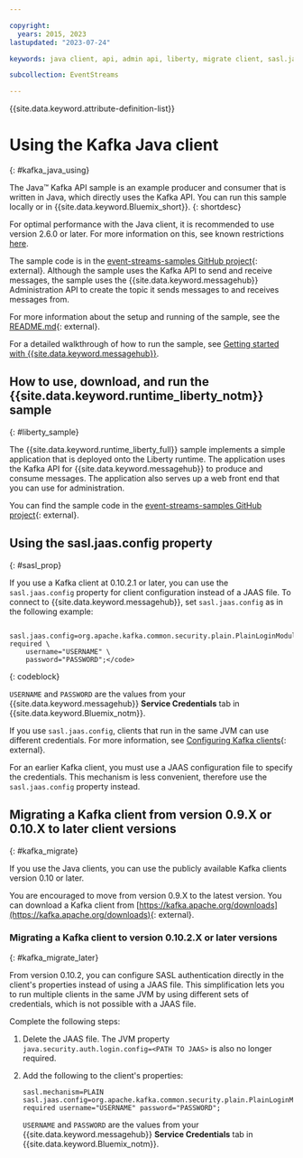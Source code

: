 ```yaml
---

copyright:
  years: 2015, 2023
lastupdated: "2023-07-24"

keywords: java client, api, admin api, liberty, migrate client, sasl.jaas.config property

subcollection: EventStreams

---
```


{{site.data.keyword.attribute-definition-list}}

# Using the Kafka Java client
{: #kafka_java_using}

The Java&trade; Kafka API sample is an example producer and consumer that is written in Java, which directly uses the Kafka API. You can run this sample locally or in {{site.data.keyword.Bluemix_short}}.
{: shortdesc}

For optimal performance with the Java client, it is recommended to use version 2.6.0 or later. For more information on this, see known restrictions [here](https://cloud.ibm.com/docs/EventStreams?topic=EventStreams-restrictions#calls_timeout_problem).

The sample code is in the [event-streams-samples GitHub project](https://github.com/ibm-messaging/event-streams-samples/tree/master/kafka-java-console-sample){: external}. Although the sample uses the Kafka API to send and receive messages, the sample uses the {{site.data.keyword.messagehub}} Administration API to create the topic it sends messages to and receives messages from.

For more information about the setup and running of the sample, see the [README.md](https://github.com/ibm-messaging/event-streams-samples/tree/master/kafka-java-console-sample){: external}.

For a detailed walkthrough of how to run the sample, see [Getting started with {{site.data.keyword.messagehub}}](/docs/EventStreams?topic=EventStreams-getting-started#getting_started_steps).

## How to use, download, and run the {{site.data.keyword.runtime_liberty_notm}} sample
{: #liberty_sample}

The {{site.data.keyword.runtime_liberty_full}} sample implements a simple application that is deployed onto the Liberty runtime. The application uses the Kafka API for {{site.data.keyword.messagehub}} to produce and consume messages. The application also serves up a web front end that you can use for administration.

You can find the sample code in the [event-streams-samples GitHub project](https://github.com/ibm-messaging/event-streams-samples/tree/master/kafka-java-liberty-sample){: external}.

## Using the sasl.jaas.config property
{: #sasl_prop}

If you use a Kafka client at 0.10.2.1 or later, you can use the `sasl.jaas.config` property for client configuration instead of a JAAS file. To connect to {{site.data.keyword.messagehub}}, set `sasl.jaas.config` as in the following example:

```config
    sasl.jaas.config=org.apache.kafka.common.security.plain.PlainLoginModule required \
    username="USERNAME" \
    password="PASSWORD";</code>
```
{: codeblock}

`USERNAME` and `PASSWORD` are the values from your {{site.data.keyword.messagehub}} **Service Credentials** tab in {{site.data.keyword.Bluemix_notm}}.

If you use `sasl.jaas.config`, clients that run in the same JVM can use different credentials. For more information, see [Configuring Kafka clients](http://kafka.apache.org/documentation/#security_sasl_plain_clientconfig){: external}.

For an earlier Kafka client, you must use a JAAS configuration file to specify the credentials. This mechanism is less convenient, therefore use the `sasl.jaas.config` property instead.

## Migrating a Kafka client from version 0.9.X or 0.10.X to later client versions
{: #kafka_migrate}

If you use the Java clients, you can use the publicly available Kafka clients version 0.10 or later. 

You are encouraged to move from version 0.9.X to the latest version. You can download a Kafka client from [https://kafka.apache.org/downloads](https://kafka.apache.org/downloads){: external}.

### Migrating a Kafka client to version 0.10.2.X or later versions
{: #kafka_migrate_later}

From version 0.10.2, you can configure SASL authentication directly in the client's properties instead of using a JAAS file. This simplification lets you to run multiple clients in the same JVM by using different sets of credentials, which is not possible with a JAAS file.

Complete the following steps:

1. Delete the JAAS file. The JVM property `java.security.auth.login.config=<PATH TO JAAS>` is also no longer required.
2. Add the following to the client's properties:

    ```config
    sasl.mechanism=PLAIN
    sasl.jaas.config=org.apache.kafka.common.security.plain.PlainLoginModule required username="USERNAME" password="PASSWORD";
    ```

    `USERNAME` and `PASSWORD` are the values from your {{site.data.keyword.messagehub}} **Service Credentials** tab in {{site.data.keyword.Bluemix_notm}}.
